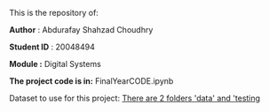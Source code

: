 This is the repository of:

**Author** : Abdurafay Shahzad Choudhry

**Student ID** : 20048494

**Module :** Digital Systems 


**The project code is in:**
FinalYearCODE.ipynb

Dataset to use for this project:
[There are 2 folders 'data' and 'testing](https://uweacuk-my.sharepoint.com/:f:/r/personal/abdurafay2_choudhry_live_uwe_ac_uk/Documents/Dataset%20to%20use?csf=1&web=1&e=fpCnHn)
